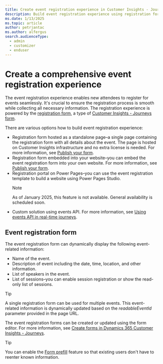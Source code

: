 ```yaml
---
title: Create event registration experience in Customer Insights - Journeys
description: Build event registration experience using registration forms in Customer Insights - Journeys Event Management.
ms.date: 1/13/2025
ms.topic: article
author: petrjantac
ms.author: alfergus
search.audienceType: 
  - admin
  - customizer
  - enduser
---
```


# Create a comprehensive event registration experience

The event registration experience enables new attendees to register for events seamlessly. It's crucial to ensure the registration process is smooth while collecting all necessary information. The registration experience is powered by the [registration form](event-registration-experience.md#event-registration-form), a type of [Customer Insights - Journeys form](real-time-marketing-form-overview.md).

There are various options how to build event registration experience:

- Registration form hosted as a standalone page–a single page containing the registration form with all details about the event. The page is hosted on Customer Insights infrastructure and no extra license is needed. For more information, see [Publish your form](real-time-marketing-form-create.md#publish-your-form).
- Registration form embedded into your website–you can embed the event registration form into your own website. For more information, see [Publish your form](real-time-marketing-form-create.md#publish-your-form).
- Registration portal on Power Pages–you can use the event registration template to build a website using Power Pages Studio.
  > [!NOTE]
  > As of January 2025, this feature is not available. General availability is scheduled soon. 
- Custom solution using events API. For more information, see [Using events API in real-time journeys](developer/using-rtm-events-api.md).

## Event registration form

The event registration form can dynamically display the following event-related information:

- Name of the event.
- Description of event including the date, time, location, and other information.
- List of speakers in the event.
- List of sessions–you can enable session registration or show the read-only list of sessions.

> [!TIP]
> A single registration form can be used for multiple events. This event-related information is dynamically updated based on the *readableEventId* parameter provided in the page URL.

The event registration forms can be created or updated using the form editor. For more information, see [Create forms in Dynamics 365 Customer Insights - Journeys](real-time-marketing-form-create.md).

> [!TIP]
> You can enable the [Form prefill](real-time-marketing-form-prefill.md) feature so that existing users don't have to reenter known information.
